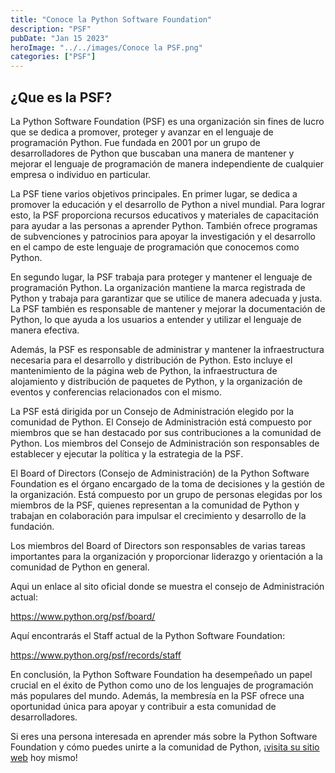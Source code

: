 ```yaml
---
title: "Conoce la Python Software Foundation"
description: "PSF"
pubDate: "Jan 15 2023"
heroImage: "../../images/Conoce la PSF.png"
categories: ["PSF"]
---
```


##  **¿Que es la PSF?**

La Python Software Foundation (PSF) es una organización sin fines de
lucro que se dedica a promover, proteger y avanzar en el lenguaje de
programación Python. Fue fundada en 2001 por un grupo de desarrolladores
de Python que buscaban una manera de mantener y mejorar el lenguaje de
programación de manera independiente de cualquier empresa o individuo en
particular.

La PSF tiene varios objetivos principales. En primer lugar, se dedica a
promover la educación y el desarrollo de Python a nivel mundial. Para
lograr esto, la PSF proporciona recursos educativos y materiales de
capacitación para ayudar a las personas a aprender Python. También
ofrece programas de subvenciones y patrocinios para apoyar la
investigación y el desarrollo en el campo de este lenguaje de
programación que conocemos como Python.

En segundo lugar, la PSF trabaja para proteger y mantener el lenguaje de
programación Python. La organización mantiene la marca registrada de
Python y trabaja para garantizar que se utilice de manera adecuada y
justa. La PSF también es responsable de mantener y mejorar la
documentación de Python, lo que ayuda a los usuarios a entender y
utilizar el lenguaje de manera efectiva.

Además, la PSF es responsable de administrar y mantener la
infraestructura necesaria para el desarrollo y distribución de Python.
Esto incluye el mantenimiento de la página web de Python, la
infraestructura de alojamiento y distribución de paquetes de Python, y
la organización de eventos y conferencias relacionados con el mismo.

La PSF está dirigida por un Consejo de Administración elegido por la
comunidad de Python. El Consejo de Administración está compuesto por
miembros que se han destacado por sus contribuciones a la comunidad de
Python. Los miembros del Consejo de Administración son responsables de
establecer y ejecutar la política y la estrategia de la PSF.

El Board of Directors (Consejo de Administración) de la Python Software
Foundation es el órgano encargado de la toma de decisiones y la gestión
de la organización. Está compuesto por un grupo de personas elegidas por
los miembros de la PSF, quienes representan a la comunidad de Python y
trabajan en colaboración para impulsar el crecimiento y desarrollo de la
fundación.

Los miembros del Board of Directors son responsables de varias tareas
importantes para la organización y proporcionar liderazgo y orientación
a la comunidad de Python en general.

Aqui un enlace al sito oficial donde se muestra el consejo de
Administración actual:

[<u>https://www.python.org/psf/board/</u>](https://www.python.org/psf/board/)

Aquí encontrarás el Staff actual de la Python Software Foundation:

[<u>https://www.python.org/psf/records/staff</u>](https://www.python.org/psf/records/staff)

En conclusión, la Python Software Foundation ha desempeñado un papel
crucial en el éxito de Python como uno de los lenguajes de programación
más populares del mundo. Además, la membresía en la PSF ofrece una
oportunidad única para apoyar y contribuir a esta comunidad de
desarrolladores.  
  
Si eres una persona interesada en aprender más sobre la Python Software
Foundation y cómo puedes unirte a la comunidad de Python, ¡[<u>visita su
sitio web</u>](https://www.python.org/psf/about/) hoy mismo!
